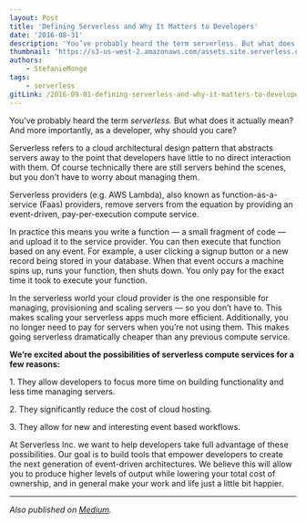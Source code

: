 ```yaml
---
layout: Post
title: 'Defining Serverless and Why It Matters to Developers'
date: '2016-08-31'
description: 'You’ve probably heard the term serverless. But what does it actually mean? And more importantly, as a developer, why should you care?'
thumbnail: 'https://s3-us-west-2.amazonaws.com/assets.site.serverless.com/blog/sls.png'
authors:
    - StefanieMonge
tags:
    - serverless
gitLink: /2016-09-01-defining-serverless-and-why-it-matters-to-developers.md
---
```


You’ve probably heard the term _serverless._ But what does it actually mean? And more importantly, as a developer, why should you care?

Serverless refers to a cloud architectural design pattern that abstracts servers away to the point that developers have little to no direct interaction with them. Of course technically there are still servers behind the scenes, but you don’t have to worry about managing them.

Serverless providers (e.g. AWS Lambda), also known as function-as-a-service (Faas) providers, remove servers from the equation by providing an event-driven, pay-per-execution compute service.

In practice this means you write a function — a small fragment of code — and upload it to the service provider. You can then execute that function based on any event. For example, a user clicking a signup button or a new record being stored in your database. When that event occurs a machine spins up, runs your function, then shuts down. You only pay for the exact time it took to execute your function.

In the serverless world your cloud provider is the one responsible for managing, provisioning and scaling servers — so you don’t have to. This makes scaling your serverless apps much more efficient. Additionally, you no longer need to pay for servers when you’re not using them. This makes going serverless dramatically cheaper than any previous compute service.

**We’re excited about the possibilities of serverless compute services for a few reasons:**

1\. They allow developers to focus more time on building functionality and less time managing servers.

2\. They significantly reduce the cost of cloud hosting.

3\. They allow for new and interesting event based workflows.

At Serverless Inc. we want to help developers take full advantage of these possibilities. Our goal is to build tools that empower developers to create the next generation of event-driven architectures. We believe this will allow you to produce higher levels of output while lowering your total cost of ownership, and in general make your work and life just a little bit happier.

* * *

_Also published on [Medium](https://medium.com/@serverlessinc/defining-serverless-and-why-it-matters-to-developers-2a972aacbbe4)._
